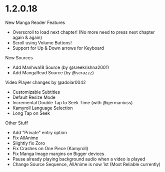 # 1.2.0.18

New Manga Reader Features
- Overscroll to load next chapter! (No more need to press next chapter again & again)
- Scroll using Volume Buttons! 
- Support for Up & Down arrows for Keyboard

New Sources
- Add Manhwa18 Source (by @sreekrishna2001)
- Add MangaRead Source (by @scrazzz)

Video Player changes by @adolar0042
- Customizable Subtitles
- Default Resize Mode
- Incremental Double Tap to Seek Time (with @germaniuss)
- Kamyroll Language Selection
- Long Tap on Seek

Other Stuff
- Add "Private" entry option
- Fix AllAnime
- Slightly fix Zoro
- Fix Crashes on One Piece (Kamyroll)
- Fix Manga Image margins on Bigger devices
- Pause already playing background audio when a video is played
- Change Source Sequence, AllAnime is now 1st (Most Reliable currently)